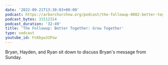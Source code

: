 ```yaml
---
date: '2022-09-21T13:30:03+00:00'
podcast: https://arborchurchnw.org/podcast/the-followup-0082-better-together-grow-together.mp3
podcast_bytes: 31512314
podcast_duration: '32:49'
title: 'The Followup: Better Together: Grow Together'
type: vodcast
youtube_id: FcKbyw31Psw
---
```


Bryan, Hayden, and Ryan sit down to discuss Bryan's message from Sunday.